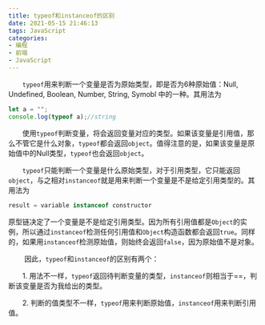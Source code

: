 ```yaml
---
title: typeof和instanceof的区别
date: 2021-05-15 21:46:13
tags: JavaScript
categories:
- 编程
- 前端
- JavaScript
---
```




&emsp;&emsp;`typeof`用来判断一个变量是否为原始类型，即是否为6种原始值：Null, Undefined, Boolean, Number, String, Symobl 中的一种。其用法为

```javascript
let a = "";
console.log(typeof a);//string
```



&emsp;&emsp;使用`typeof`判断变量，将会返回变量对应的类型。如果该变量是引用值，那么不管它是什么对象，`typeof`都会返回`object`。值得注意的是，如果该变量是原始值中的Null类型，`typeof`也会返回`object`。



&emsp;&emsp;`typeof`只能判断一个变量是什么原始类型，对于引用类型，它只能返回`object`，与之相对`instanceof`就是用来判断一个变量是不是给定引用类型的。其用法为

```javascript
result = variable instanceof constructor
```

​		原型链决定了一个变量是不是给定引用类型。因为所有引用值都是`Object`的实例，所以通过`instanceof`检测任何引用值和`Object`构造函数都会返回`true`。同样的，如果用`instanceof`检测原始值，则始终会返回`false`，因为原始值不是对象。



&emsp;&emsp; 因此，`typeof`和`instanceof`的区别有两个：

&emsp;&emsp;1. 用法不一样，`typeof`返回待判断变量的类型，`instanceof`则相当于==，判断该变量是否为我给出的类型。

&emsp;&emsp;2. 判断的值类型不一样，`typeof`用来判断原始值，`instanceof`用来判断引用值。


